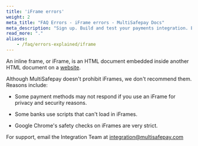 ```yaml
---
title: 'iFrame errors'
weight: 2
meta_title: "FAQ Errors - iFrame errors - MultiSafepay Docs"
meta_description: "Sign up. Build and test your payments integration. Explore our products and services. Use our API Reference, SDKs, and wrappers. Get support."
read_more: "."
aliases:
    - /faq/errors-explained/iframe
---
```

 
An inline frame, or iFrame, is an HTML document embedded inside another HTML document on a [website](/faq/general/multisafepay-glossary/#website). 
 
Although MultiSafepay doesn't prohibit iFrames, we don't recommend them. Reasons include:

- Some payment methods may not respond if you use an iFrame for privacy and security reasons.
 
- Some banks use scripts that can't load in iFrames. 

- Google Chrome's safety checks on iFrames are very strict.

For support, email the Integration Team at <integration@multisafepay.com>
 
